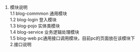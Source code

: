 1. 模块说明  
 1.1 blog-commmon 通用模块  
 1.2 blog-login 登入模块  
 1.3 blog-pojo 实体类模块  
 1.4 blog-service 业务逻辑处理模块  
 1.5 blog-web pc通用接口调用模块，目前pc的页面放在该模块下      
2.接口说明  
